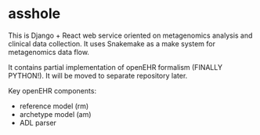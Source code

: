 # asshole

This is Django + React web service oriented on metagenomics analysis and clinical data collection. It uses Snakemake as a make system for metagenomics data flow. 

It contains partial implementation of openEHR formalism (FINALLY PYTHON!). It will be moved to separate repository later.

Key openEHR components:
* reference model (rm)
* archetype model (am)
* ADL parser
